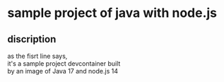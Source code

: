 # sample project of java with node.js
## discription
as the fisrt line says, <br>
it's a sample project devcontainer built<br> 
by an image of Java 17 and node.js 14
